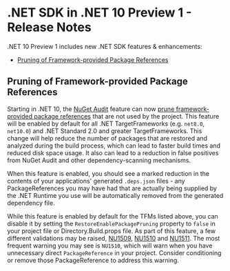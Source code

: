 # .NET SDK in .NET 10 Preview 1 - Release Notes

.NET 10 Preview 1 includes new .NET SDK features & enhancements:

- [Pruning of Framework-provided Package References](#pruning-of-framework-provided-package-references)

## Pruning of Framework-provided Package References

Starting in .NET 10, the [NuGet Audit][nuget-audit] feature can now [prune framework-provided package references][prune-package-references-spec] that are not used by the project. This feature will be enabled by default for all .NET TargetFrameworks (e.g. `net8.0`, `net10.0`) and .NET Standard 2.0 and greater TargetFrameworks. This change will help reduce the number of packages that are restored and analyzed during the build process, which can lead to faster build times and reduced disk space usage. It also can lead to a reduction in false positives from NuGet Audit and other dependency-scanning mechanisms.

When this feature is enabled, you should see a marked reduction in the contents of your applications' generated `.deps.json` files - any PackageReferences you may have had that are actually being supplied by the .NET Runtime you use will be automatically removed from the generated dependency file.

While this feature is enabled by default for the TFMs listed above, you can disable it by setting the `RestoreEnablePackagePruning` property to `false` in your project file or Directory.Build.props file.
As part of this feature, a few different validations may be raised, [NU1509](https://learn.microsoft.com/nuget/reference/errors-and-warnings/nu1509), [NU1510](https://learn.microsoft.com/nuget/reference/errors-and-warnings/nu1510) and [NU1511](https://learn.microsoft.com/nuget/reference/errors-and-warnings/nu1511).
The most frequent warning you may see is `NU1510`, which will warn when you have unnecessary direct `PackageReference` in your project. Consider conditioning or remove those PackageReference to address this warning.

[nuget-audit]: https://learn.microsoft.com/nuget/concepts/auditing-packages
[prune-package-references-spec]: https://github.com/NuGet/Home/blob/451c27180d14214bca60483caee57f0dc737b8cf/accepted/2024/prune-package-reference.md
